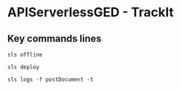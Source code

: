 # APIServerlessGED - TrackIt

## Key commands lines

`sls offline`

`sls deploy`

`sls logs -f postDocument -t`
